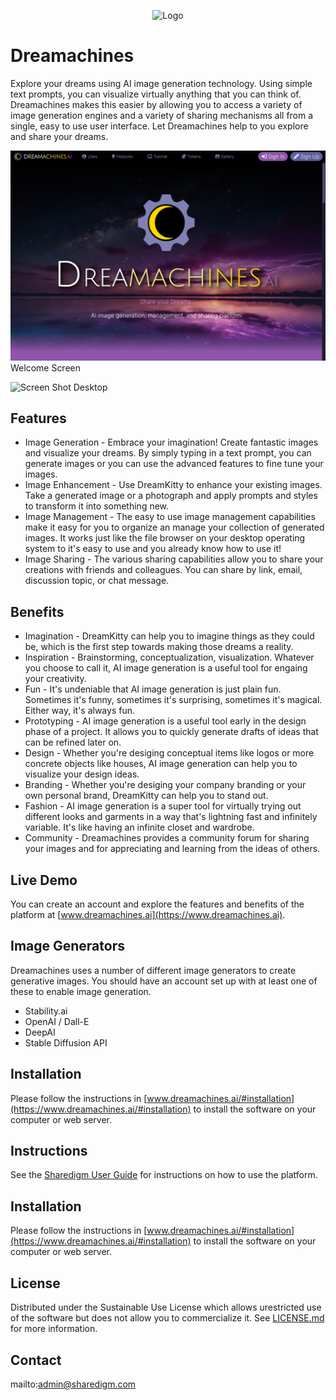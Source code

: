 <p align="center">
  <div align="center">
    <img src="./images/logos/icon.svg" alt="Logo" style="width:33%">
  </div>
</p>

# Dreamachines

Explore your dreams using AI image generation technology. Using simple text prompts, you can visualize virtually anything that you can think of. Dreamachines makes this easier by allowing you to access a variety of image generation engines and a variety of sharing mechanisms all from a single, easy to use user interface. Let Dreamachines help to you explore and share your dreams.

![Screen Shot](images/screen-shots/welcome.png)
Welcome Screen

![Screen Shot](images/screen-shots/desktop.png)
Desktop

## Features

- Image Generation - Embrace your imagination! Create fantastic images and visualize your dreams. By simply typing in a text prompt, you can generate images or you can use the advanced features to fine tune your images.
- Image Enhancement - Use DreamKitty to enhance your existing images. Take a generated image or a photograph and apply prompts and styles to transform it into something new.
- Image Management - The easy to use image management capabilities make it easy for you to organize an manage your collection of generated images. It works just like the file browser on your desktop operating system to it's easy to use and you already know how to use it!
- Image Sharing - The various sharing capabilities allow you to share your creations with friends and colleagues. You can share by link, email, discussion topic, or chat message.

## Benefits

- Imagination - DreamKitty can help you to imagine things as they could be, which is the first step towards making those dreams a reality.
- Inspiration - Brainstorming, conceptualization, visualization. Whatever you choose to call it, AI image generation is a useful tool for engaing your creativity.
- Fun - It's undeniable that AI image generation is just plain fun. Sometimes it's funny, sometimes it's surprising, sometimes it's magical. Either way, it's always fun.
- Prototyping - AI image generation is a useful tool early in the design phase of a project. It allows you to quickly generate drafts of ideas that can be refined later on.
- Design - Whether you're desiging conceptual items like logos or more concrete objects like houses, AI image generation can help you to visualize your design ideas.
- Branding - Whether you're desiging your company branding or your own personal brand, DreamKitty can help you to stand out.
- Fashion - AI image generation is a super tool for virtually trying out different looks and garments in a way that's lightning fast and infinitely variable. It's like having an infinite closet and wardrobe.
- Community - Dreamachines provides a community forum for sharing your images and for appreciating and learning from the ideas of others.

## Live Demo

You can create an account and explore the features and benefits of the platform at [www.dreamachines.ai](https://www.dreamachines.ai).

## Image Generators

Dreamachines uses a number of different image generators to create generative images.  You should have an account set up with at least one of these to enable image generation.

- Stability.ai 
- OpenAI / Dall-E
- DeepAI
- Stable Diffusion API

## Installation

Please follow the instructions in [www.dreamachines.ai/#installation](https://www.dreamachines.ai/#installation) to install the software on your computer or web server.

## Instructions

See the [Sharedigm User Guide](https://www.sharedigm.com/#help) for instructions on how to use the platform.

## Installation

Please follow the instructions in [www.dreamachines.ai/#installation](https://www.dreamachines.ai/#installation) to install the software on your computer or web server.

## License

Distributed under the Sustainable Use License which allows urestricted use of the software but does not allow you to commercialize it. See [LICENSE.md](LICENSE.md) for more information.

## Contact

mailto:admin@sharedigm.com
